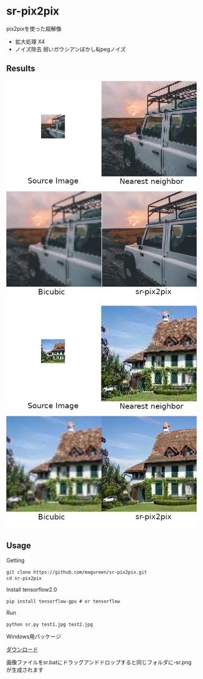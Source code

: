 # sr-pix2pix
pix2pixを使った超解像
- 拡大処理 X4
- ノイズ除去 弱いガウシアンぼかし&jpegノイズ

## Results
![demo1](https://raw.githubusercontent.com/magureen/sr-pix2pix/master/img/demo1.png)
![demo2](https://raw.githubusercontent.com/magureen/sr-pix2pix/master/img/demo2.png)

## Usage
Getting
```
git clone https://github.com/magureen/sr-pix2pix.git
cd sr-pix2pix
```
Install tensorflow2.0
```
pip install tensorflow-gpu # or tensorflow
```
Run
```
python sr.py test1.jpg test2.jpg
```

Windows用パッケージ

[ダウンロード](https://github.com/magureen/sr-pix2pix/releases/download/0.0.0/sr-pix2pix.zip)

画像ファイルをsr.batにドラッグアンドドロップすると同じフォルダに-sr.pngが生成されます

